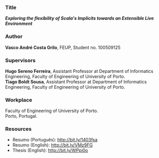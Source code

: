 ### Title
**_Exploring the flexibility of Scala's Implicits towards an Extensible Live Environment_**

### Author
**Vasco André Costa Grilo**, FEUP, Student no. 100509125

### Supervisors
**Hugo Sereno Ferreira**, Assistant Professor at Department of Informatics Engineering, Faculty of Engineering of University of Porto.  
**Tiago Boldt Sousa**, Assistant Professor at Department of Informatics Engineering, Faculty of Engineering of University of Porto.  

### Workplace
Faculty of Engineering of University of Porto.  
Porto, Portugal.  

### Resources

 * Resumo (Português): http://bit.ly/1403fsa
 * Resumo (English): http://bit.ly/VMz9FG
 * Thesis (English): http://bit.ly/WPpi0o

